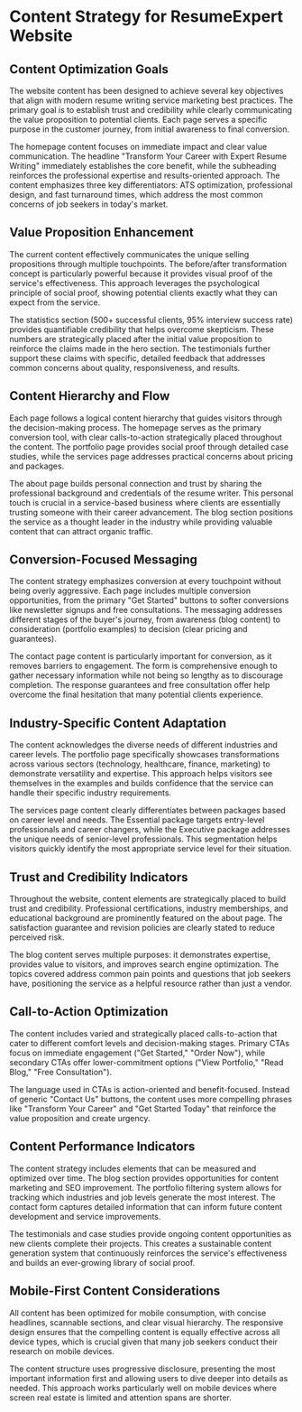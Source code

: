 # Content Strategy for ResumeExpert Website

## Content Optimization Goals

The website content has been designed to achieve several key objectives that align with modern resume writing service marketing best practices. The primary goal is to establish trust and credibility while clearly communicating the value proposition to potential clients. Each page serves a specific purpose in the customer journey, from initial awareness to final conversion.

The homepage content focuses on immediate impact and clear value communication. The headline "Transform Your Career with Expert Resume Writing" immediately establishes the core benefit, while the subheading reinforces the professional expertise and results-oriented approach. The content emphasizes three key differentiators: ATS optimization, professional design, and fast turnaround times, which address the most common concerns of job seekers in today's market.

## Value Proposition Enhancement

The current content effectively communicates the unique selling propositions through multiple touchpoints. The before/after transformation concept is particularly powerful because it provides visual proof of the service's effectiveness. This approach leverages the psychological principle of social proof, showing potential clients exactly what they can expect from the service.

The statistics section (500+ successful clients, 95% interview success rate) provides quantifiable credibility that helps overcome skepticism. These numbers are strategically placed after the initial value proposition to reinforce the claims made in the hero section. The testimonials further support these claims with specific, detailed feedback that addresses common concerns about quality, responsiveness, and results.

## Content Hierarchy and Flow

Each page follows a logical content hierarchy that guides visitors through the decision-making process. The homepage serves as the primary conversion tool, with clear calls-to-action strategically placed throughout the content. The portfolio page provides social proof through detailed case studies, while the services page addresses practical concerns about pricing and packages.

The about page builds personal connection and trust by sharing the professional background and credentials of the resume writer. This personal touch is crucial in a service-based business where clients are essentially trusting someone with their career advancement. The blog section positions the service as a thought leader in the industry while providing valuable content that can attract organic traffic.

## Conversion-Focused Messaging

The content strategy emphasizes conversion at every touchpoint without being overly aggressive. Each page includes multiple conversion opportunities, from the primary "Get Started" buttons to softer conversions like newsletter signups and free consultations. The messaging addresses different stages of the buyer's journey, from awareness (blog content) to consideration (portfolio examples) to decision (clear pricing and guarantees).

The contact page content is particularly important for conversion, as it removes barriers to engagement. The form is comprehensive enough to gather necessary information while not being so lengthy as to discourage completion. The response guarantees and free consultation offer help overcome the final hesitation that many potential clients experience.

## Industry-Specific Content Adaptation

The content acknowledges the diverse needs of different industries and career levels. The portfolio page specifically showcases transformations across various sectors (technology, healthcare, finance, marketing) to demonstrate versatility and expertise. This approach helps visitors see themselves in the examples and builds confidence that the service can handle their specific industry requirements.

The services page content clearly differentiates between packages based on career level and needs. The Essential package targets entry-level professionals and career changers, while the Executive package addresses the unique needs of senior-level professionals. This segmentation helps visitors quickly identify the most appropriate service level for their situation.

## Trust and Credibility Indicators

Throughout the website, content elements are strategically placed to build trust and credibility. Professional certifications, industry memberships, and educational background are prominently featured on the about page. The satisfaction guarantee and revision policies are clearly stated to reduce perceived risk.

The blog content serves multiple purposes: it demonstrates expertise, provides value to visitors, and improves search engine optimization. The topics covered address common pain points and questions that job seekers have, positioning the service as a helpful resource rather than just a vendor.

## Call-to-Action Optimization

The content includes varied and strategically placed calls-to-action that cater to different comfort levels and decision-making stages. Primary CTAs focus on immediate engagement ("Get Started," "Order Now"), while secondary CTAs offer lower-commitment options ("View Portfolio," "Read Blog," "Free Consultation").

The language used in CTAs is action-oriented and benefit-focused. Instead of generic "Contact Us" buttons, the content uses more compelling phrases like "Transform Your Career" and "Get Started Today" that reinforce the value proposition and create urgency.

## Content Performance Indicators

The content strategy includes elements that can be measured and optimized over time. The blog section provides opportunities for content marketing and SEO improvement. The portfolio filtering system allows for tracking which industries and job levels generate the most interest. The contact form captures detailed information that can inform future content development and service improvements.

The testimonials and case studies provide ongoing content opportunities as new clients complete their projects. This creates a sustainable content generation system that continuously reinforces the service's effectiveness and builds an ever-growing library of social proof.

## Mobile-First Content Considerations

All content has been optimized for mobile consumption, with concise headlines, scannable sections, and clear visual hierarchy. The responsive design ensures that the compelling content is equally effective across all device types, which is crucial given that many job seekers conduct their research on mobile devices.

The content structure uses progressive disclosure, presenting the most important information first and allowing users to dive deeper into details as needed. This approach works particularly well on mobile devices where screen real estate is limited and attention spans are shorter.

